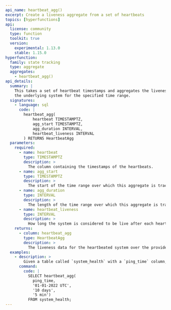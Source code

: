 ```yaml
---
api_name: heartbeat_agg()
excerpt: Create a liveness aggregate from a set of heartbeats
topics: [hyperfunctions]
api:
  license: community
  type: function
  toolkit: true
  version:
    experimental: 1.13.0
    stable: 1.15.0
hyperfunction:
  family: state tracking
  type: aggregate
  aggregates:
    - heartbeat_agg()
api_details:
  summary: |
    This takes a set of heartbeat timestamps and aggregates the liveness state of
    the underlying system for the specified time range.
  signatures:
    - language: sql
      code: |
        heartbeat_agg(
            heartbeat TIMESTAMPTZ,
            agg_start TIMESTAMPTZ,
            agg_duration INTERVAL,
            heartbeat_liveness INTERVAL
        ) RETURNS HeartbeatAgg
  parameters:
    required:
      - name: heartbeat
        type: TIMESTAMPTZ
        description: >
          The column containing the timestamps of the heartbeats.
      - name: agg_start
        type: TIMESTAMPTZ
        description: >
          The start of the time range over which this aggregate is tracking liveness.
      - name: agg_duration
        type: INTERVAL
        description: >
          The length of the time range over which this aggregate is tracking liveness. Any point in this range that doesn't closely follow a heartbeat is considered to be dead.
      - name: heartbeat_liveness
        type: INTERVAL
        description: >
          How long the system is considered to be live after each heartbeat.
    returns:
      - column: heartbeat_agg
        type: HeartbeatAgg
        description: >
          The liveness data for the heartbeated system over the provided interval.
  examples:
    - description: >
        Given a table called `system_health` with a `ping_time` column, construct an aggregate of system liveness for 10 days starting from Jan 1, 2022.  This assumes a system is unhealthy if it hasn't been heard from in a 5 minute window.
      command:
        code: |
          SELECT heartbeat_agg(
            ping_time,
            '01-01-2022 UTC',
            '10 days',
            '5 min')
          FROM system_health;
---
```

